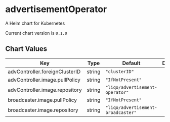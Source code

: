 advertisementOperator
=========
A Helm chart for Kubernetes

Current chart version is `0.1.0`





## Chart Values

| Key | Type | Default | Description |
|-----|------|---------|-------------|
| advController.foreignClusterID | string | `"clusterID"` |  |
| advController.image.pullPolicy | string | `"IfNotPresent"` |  |
| advController.image.repository | string | `"liqo/advertisement-operator"` |  |
| broadcaster.image.pullPolicy | string | `"IfNotPresent"` |  |
| broadcaster.image.repository | string | `"liqo/advertisement-broadcaster"` |  |

